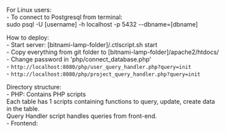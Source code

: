 For Linux users:  
    - To connect to Postgresql from terminal:  
		sudo psql -U [username] -h localhost -p 5432 --dbname=[dbname]  
  
  
How to deploy:   
    - Start server: [bitnami-lamp-folder]/.ctlscript.sh start  
    - Copy everything from git folder to [bitnami-lamp-folder]/apache2/htdocs/  
    - Change password in 'php/connect_database.php'  
    - `http://localhost:8080/php/user_query_handler.php?query=init`  
    - `http://localhost:8080/php/project_query_handler.php?query=init`  
  
 
Directory structure:  
    - PHP: Contains PHP scripts  
		   Each table has 1 scripts containing functions to query, update, create data in the table.  
		   Query Handler script handles queries from front-end.  
    - Frontend:

